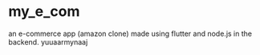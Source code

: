 # my_e_com

an e-commerce app (amazon clone) made using flutter and node.js in the backend.
yuuaarmynaaj
